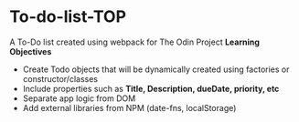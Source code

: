 # To-do-list-TOP
A To-Do list created using webpack for The Odin Project
**Learning Objectives**
- Create Todo objects that will be dynamically created using factories or constructor/classes
- Include properties such as **Title, Description, dueDate, priority, etc**
- Separate app logic from DOM
- Add external libraries from NPM (date-fns, localStorage)
